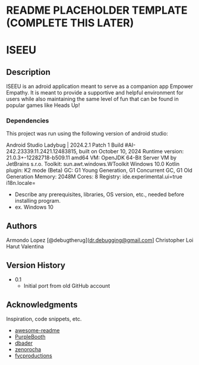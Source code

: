 # README PLACEHOLDER TEMPLATE (COMPLETE THIS LATER)

# ISEEU

## Description

ISEEU is an adroid application meant to serve as a companion app Empower Empathy. It is meant to provide a supportive and helpful environment for users while also maintaining the same level of fun that can be found in popular games like Heads Up!

### Dependencies

This project was run using the following version of android studio:

Android Studio Ladybug | 2024.2.1 Patch 1
Build #AI-242.23339.11.2421.12483815, built on October 10, 2024
Runtime version: 21.0.3+-12282718-b509.11 amd64
VM: OpenJDK 64-Bit Server VM by JetBrains s.r.o.
Toolkit: sun.awt.windows.WToolkit
Windows 10.0
Kotlin plugin: K2 mode (Beta)
GC: G1 Young Generation, G1 Concurrent GC, G1 Old Generation
Memory: 2048M
Cores: 8
Registry:
  ide.experimental.ui=true
  i18n.locale=


* Describe any prerequisites, libraries, OS version, etc., needed before installing program.
* ex. Windows 10

## Authors

Armondo Lopez [@debugtherug](dr.debugging@gmail.com]
Christopher Loi
Harut
Valentina

## Version History

* 0.1
    * Initial port from old GitHub account

## Acknowledgments

Inspiration, code snippets, etc.
* [awesome-readme](https://github.com/matiassingers/awesome-readme)
* [PurpleBooth](https://gist.github.com/PurpleBooth/109311bb0361f32d87a2)
* [dbader](https://github.com/dbader/readme-template)
* [zenorocha](https://gist.github.com/zenorocha/4526327)
* [fvcproductions](https://gist.github.com/fvcproductions/1bfc2d4aecb01a834b46)
